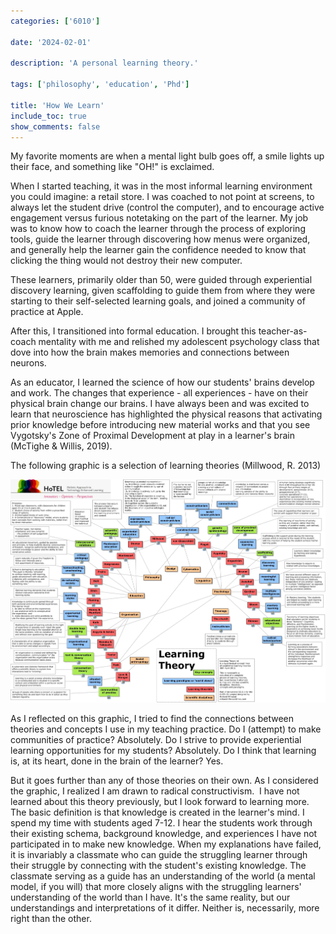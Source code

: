 ```yaml
---
categories: ['6010']

date: '2024-02-01'

description: 'A personal learning theory.'

tags: ['philosophy', 'education', 'Phd']

title: 'How We Learn'
include_toc: true
show_comments: false
---
```


My favorite moments are when a mental light bulb goes off, a smile lights up their face, and something like "OH!" is exclaimed.

When I started teaching, it was in the most informal learning environment you could imagine: a retail store. I was coached to not point at screens, to always let the student drive (control the computer), and to encourage active engagement versus furious notetaking on the part of the learner. My job was to know how to coach the learner through the process of exploring tools, guide the learner through discovering how menus were organized, and generally help the learner gain the confidence needed to know that clicking the thing would not destroy their new computer.

These learners, primarily older than 50, were guided through experiential discovery learning, given scaffolding to guide them from where they were starting to their self-selected learning goals, and joined a community of practice at Apple.

After this, I transitioned into formal education. I brought this teacher-as-coach mentality with me and relished my adolescent psychology class that dove into how the brain makes memories and connections between neurons.

As an educator, I learned the science of how our students' brains develop and work. The changes that experience - all experiences - have on their physical brain change our brains. I have always been and was excited to learn that neuroscience has highlighted the physical reasons that activating prior knowledge before introducing new material works and that you see Vygotsky's Zone of Proximal Development at play in a learner's brain (McTighe & Willis, 2019).

The following graphic is a selection of learning theories (Millwood, R. 2013)

![Learning Theories Map](../../../assets/Learning_Theory_v5.jpg)

As I reflected on this graphic, I tried to find the connections between theories and concepts I use in my teaching practice. Do I (attempt) to make communities of practice? Absolutely. Do I strive to provide experiential learning opportunities for my students? Absolutely. Do I think that learning is, at its heart, done in the brain of the learner? Yes.

But it goes further than any of those theories on their own. As I considered the graphic, I realized I am drawn to radical constructivism.  I have not learned about this theory previously, but I look forward to learning more. The basic definition is that knowledge is created in the learner's mind. I spend my time with students aged 7-12. I hear the students work through their existing schema, background knowledge, and experiences I have not participated in to make new knowledge. When my explanations have failed, it is invariably a classmate who can guide the struggling learner through their struggle by connecting with the student's existing knowledge. The classmate serving as a guide has an understanding of the world (a mental model, if you will) that more closely aligns with the struggling learners' understanding of the world than I have. It's the same reality, but our understandings and interpretations of it differ. Neither is, necessarily, more right than the other.
